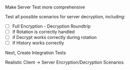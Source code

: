 Make Server Test more comprehensive

Test all possible scenarios for server decryption, including:

- [ ] Full Encryption - Decryption Roundtrip
- [ ] If Rotation is correctly handled
- [ ] if Decrypt works correctly during rotation
- [ ] If History works correctly

Next, Create Integration Tests

Realistic Client -> Server Encryption/Decryption Scenarios
